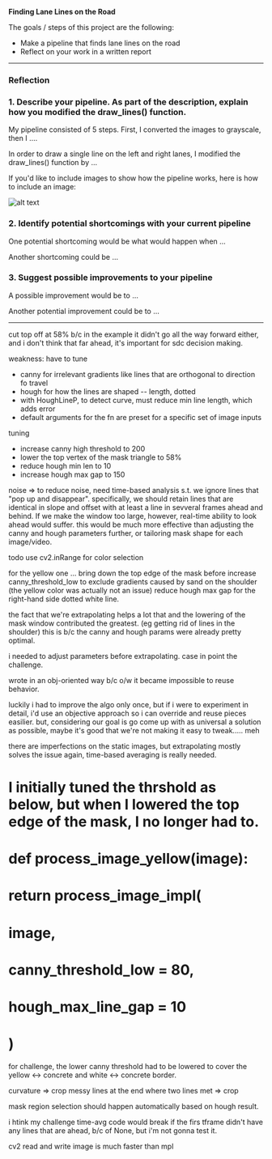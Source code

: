 **Finding Lane Lines on the Road**

The goals / steps of this project are the following:
* Make a pipeline that finds lane lines on the road
* Reflect on your work in a written report


[//]: # (Image References)

[image1]: ./examples/grayscale.jpg "Grayscale"

---

### Reflection

### 1. Describe your pipeline. As part of the description, explain how you modified the draw_lines() function.

My pipeline consisted of 5 steps. First, I converted the images to grayscale, then I .... 

In order to draw a single line on the left and right lanes, I modified the draw_lines() function by ...

If you'd like to include images to show how the pipeline works, here is how to include an image: 

![alt text][image1]


### 2. Identify potential shortcomings with your current pipeline


One potential shortcoming would be what would happen when ... 

Another shortcoming could be ...


### 3. Suggest possible improvements to your pipeline

A possible improvement would be to ...

Another potential improvement could be to ...






---

cut top off at 58% b/c in the example it didn't go all the way forward either, and i don't think that far ahead, it's important for sdc decision making.

weakness: have to tune
- canny for irrelevant gradients like lines that are orthogonal to direction fo travel
- hough for how the lines are shaped -- length, dotted
- with HoughLineP, to detect curve, must reduce min line length, which adds error
- default arguments for the fn are preset for a specific set of image inputs

tuning
- increase canny high threshold to 200
- lower the top vertex of the mask triangle to 58%
- reduce hough min len to 10
- increase hough max gap to 150

noise => to reduce noise, need time-based analysis s.t. we ignore lines that "pop up and disappear". specifically, we should retain lines that are identical in slope and offset with at least a line in sevveral frames ahead and behind. If we make the window too large, however, real-time ability to look ahead would suffer.
this would be much more effective than adjusting the canny and hough parameters further, or tailoring mask shape for each image/video.



todo
use cv2.inRange for color selection



for the yellow one ...
bring down the top edge of the mask
before 
increase canny_threshold_low to exclude gradients caused by sand on the shoulder (the yellow color was actually not an issue)
reduce hough max gap for the right-hand side dotted white line.




the fact that we're extrapolating helps a lot
that and the lowering of the mask window contributed the greatest. (eg getting rid of lines in the shoulder)
this is b/c the canny and hough params were already pretty optimal.



i needed to adjust parameters before extrapolating. case in point the challenge.



wrote in an obj-oriented way b/c o/w it became impossible to reuse behavior.





luckily i had to improve the algo only once, but if i were to experiment in detail, i'd use an objective approach so i can override and reuse pieces easilier.
but, considering our goal is go come up with as universal a solution as possible, maybe it's good that we're not making it easy to tweak..... meh



there are imperfections on the static images, but extrapolating mostly solves the issue
again, time-based averaging is really needed.



# I initially tuned the thrshold as below, but when I lowered the top edge of the mask, I no longer had to.

# def process_image_yellow(image):
#     return process_image_impl(
#         image,
#         canny_threshold_low = 80,
#         hough_max_line_gap = 10
#     )



for challenge, the lower canny threshold had to be lowered to cover the yellow <-> concrete and white <-> concrete border.



curvature => crop
messy lines at the end where two lines met => crop


mask region selection should happen automatically based on hough result.






i htink my challenge time-avg code would break if the firs tframe didn't have any lines that are ahead, b/c of None, but i'm not gonna test it.




cv2 read and write image is much faster than mpl
